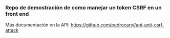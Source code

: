 ### Repo de demostración de como manejar un token CSRF en un front end ###

Más documentación en la API: https://github.com/pedrocarvi/api-anti-csrf-attack
